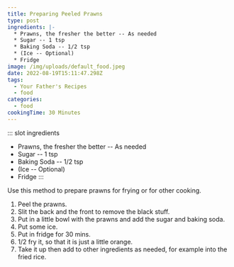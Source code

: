 ```yaml
---
title: Preparing Peeled Prawns
type: post
ingredients: |-
  * Prawns, the fresher the better -- As needed
  * Sugar -- 1 tsp
  * Baking Soda -- 1/2 tsp
  * (Ice -- Optional)
  * Fridge
image: /img/uploads/default_food.jpeg
date: 2022-08-19T15:11:47.298Z
tags:
  - Your Father's Recipes
  - food
categories:
  - food
cookingTime: 30 Minutes
---
```

::: slot ingredients
  * Prawns, the fresher the better -- As needed
  * Sugar -- 1 tsp
  * Baking Soda -- 1/2 tsp
  * (Ice -- Optional)
  * Fridge
:::

Use this method to prepare prawns for frying or for other cooking.

<!-- more -->

1. Peel the prawns.
2. Slit the back and the front to remove the black stuff.
3. Put in a little bowl with the prawns and add the sugar and baking soda.
4. Put some ice.
5. Put in fridge for 30 mins.
6. 1/2 fry it, so that it is just a little orange. 
7. Take it up then add to other ingredients as needed, for example into the fried rice.